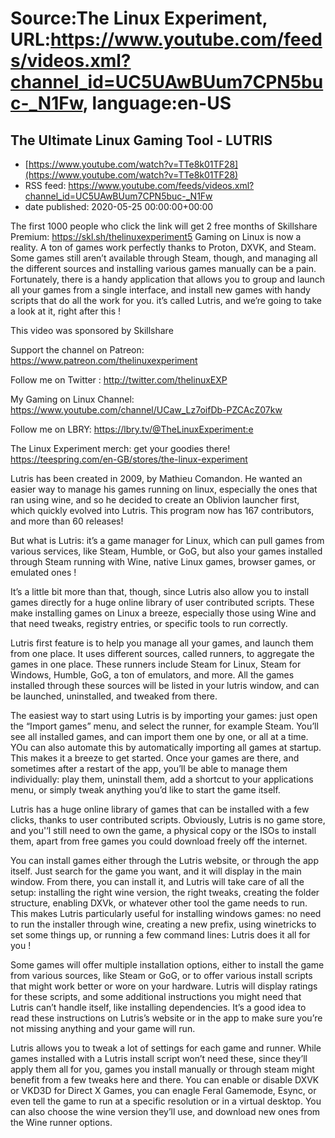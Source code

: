 # Source:The Linux Experiment, URL:https://www.youtube.com/feeds/videos.xml?channel_id=UC5UAwBUum7CPN5buc-_N1Fw, language:en-US

## The Ultimate Linux Gaming Tool - LUTRIS
 - [https://www.youtube.com/watch?v=TTe8k01TF28](https://www.youtube.com/watch?v=TTe8k01TF28)
 - RSS feed: https://www.youtube.com/feeds/videos.xml?channel_id=UC5UAwBUum7CPN5buc-_N1Fw
 - date published: 2020-05-25 00:00:00+00:00

The first 1000 people who click the link will get 2 free months of Skillshare Premium: https://skl.sh/thelinuxexperiment5
Gaming on Linux is now a reality. A ton of games work perfectly thanks to Proton, DXVK, and Steam. Some games still aren’t available through Steam, though, and managing all the different sources and installing various games manually can be a pain. Fortunately, there is a handy application that allows you to group and launch all your games from a single interface, and install new games with handy scripts that do all the work for you. it’s called Lutris, and we’re going to take a look at it, right after this !

This video was sponsored by Skillshare

Support the channel on Patreon: 
https://www.patreon.com/thelinuxexperiment

Follow me on Twitter : http://twitter.com/thelinuxEXP

My Gaming on Linux Channel: https://www.youtube.com/channel/UCaw_Lz7oifDb-PZCAcZ07kw

Follow me on LBRY: https://lbry.tv/@TheLinuxExperiment:e

The Linux Experiment merch: get your goodies there! https://teespring.com/en-GB/stores/the-linux-experiment

Lutris has been created in 2009, by Mathieu Comandon. He wanted an easier way to manage his games running on linux, especially the ones that ran using wine, and so he decided to create an Oblivion launcher first, which quickly evolved into Lutris. This program now has 167 contributors, and more than 60 releases!

But what is Lutris: it’s a game manager for Linux, which can pull games from various services, like Steam, Humble, or GoG, but also your games installed through Steam running with Wine, native Linux games, browser games, or emulated ones !

It’s a little bit more than that, though, since Lutris also allow you to install games directly for a huge online library of user contributed scripts. These make installing games on Linux a breeze, especially those using Wine and that need tweaks, registry entries, or specific tools to run correctly.

Lutris first feature is to help you manage all your games, and launch them from one place. It uses different sources, called runners, to aggregate the games in one place. These runners include Steam for Linux, Steam for Windows, Humble, GoG, a ton of emulators, and more. All the games installed through these sources will be listed in your lutris window, and can be launched, uninstalled, and tweaked from there.

The easiest way to start using Lutris is by importing your games: just open the “Import games” menu, and select the runner, for example Steam. You’ll see all installed games, and can import them one by one, or all at a time. YOu can also automate this by automatically importing all games at startup. This makes it a breeze to get started. Once your games are there, and sometimes after a restart of the app, you’ll be able to manage them individually: play them, uninstall them, add a shortcut to your applications menu, or simply tweak anything you’d like to start the game itself. 

Lutris has a huge online library of games that can be installed with a few clicks, thanks to user contributed scripts. Obviously, Lutris is no game store, and you'‘l still need to own the game, a physical copy or the ISOs to install them, apart from free games you could download freely off the internet.

You can install games either through the Lutris website, or through the app itself. Just search for the game you want, and it will display in the main window. From there, you can install it, and Lutris will take care of all the setup: installing the right wine version, the right tweaks, creating the folder structure, enabling DXVk, or whatever other tool the game needs to run. This makes Lutris particularly useful for installing windows games: no need to run the installer through wine, creating a new prefix, using winetricks to set some things up, or running a few command lines: Lutris does it all for you !

Some games will offer multiple installation options, either to install the game from various sources, like Steam or GoG, or to offer various install scripts that might work better or wore on your hardware. Lutris will display ratings for these scripts, and some additional instructions you might need that Lutris can’t handle itself, like installing dependencies. It’s a good idea to read these instructions on Lutris’s website or in the app to make sure you’re not missing anything and your game will run.

Lutris allows you to tweak a lot of settings for each game and runner. While games installed with a Lutris install script won’t need these, since they’ll apply them all for you, games you install manually or through steam might benefit from a few tweaks here and there. You can enable or disable DXVK or VKD3D for Direct X Games, you can enagle Feral Gamemode, Esync, or even tell the game to run at a specific resolution or in a virtual desktop. You can also choose the wine version they’ll use, and download new ones from the Wine runner options.

